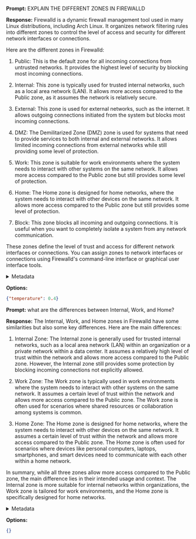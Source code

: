 **Prompt:**
EXPLAIN THE DIFFERENT ZONES IN FIREWALLD


**Response:**
Firewalld is a dynamic firewall management tool used in many Linux distributions, including Arch Linux. It organizes network filtering rules into different zones to control the level of access and security for different network interfaces or connections.

Here are the different zones in Firewalld:

1. Public: This is the default zone for all incoming connections from untrusted networks. It provides the highest level of security by blocking most incoming connections.

2. Internal: This zone is typically used for trusted internal networks, such as a local area network (LAN). It allows more access compared to the Public zone, as it assumes the network is relatively secure.

3. External: This zone is used for external networks, such as the internet. It allows outgoing connections initiated from the system but blocks most incoming connections.

4. DMZ: The Demilitarized Zone (DMZ) zone is used for systems that need to provide services to both internal and external networks. It allows limited incoming connections from external networks while still providing some level of protection.

5. Work: This zone is suitable for work environments where the system needs to interact with other systems on the same network. It allows more access compared to the Public zone but still provides some level of protection.

6. Home: The Home zone is designed for home networks, where the system needs to interact with other devices on the same network. It allows more access compared to the Public zone but still provides some level of protection.

7. Block: This zone blocks all incoming and outgoing connections. It is useful when you want to completely isolate a system from any network communication.

These zones define the level of trust and access for different network interfaces or connections. You can assign zones to network interfaces or connections using Firewalld's command-line interface or graphical user interface tools.

<details><summary>Metadata</summary>

- Duration: 35187 ms
- Datetime: 2023-10-15T18:15:58.117176
- Model: gpt-3.5-turbo-0613

</details>

**Options:**
```json
{"temperature": 0.4}
```

**Prompt:**
what are the differences between Internal, Work, and Home?

**Response:**
The Internal, Work, and Home zones in Firewalld have some similarities but also some key differences. Here are the main differences:

1. Internal Zone: The Internal zone is generally used for trusted internal networks, such as a local area network (LAN) within an organization or a private network within a data center. It assumes a relatively high level of trust within the network and allows more access compared to the Public zone. However, the Internal zone still provides some protection by blocking incoming connections not explicitly allowed.

2. Work Zone: The Work zone is typically used in work environments where the system needs to interact with other systems on the same network. It assumes a certain level of trust within the network and allows more access compared to the Public zone. The Work zone is often used for scenarios where shared resources or collaboration among systems is common.

3. Home Zone: The Home zone is designed for home networks, where the system needs to interact with other devices on the same network. It assumes a certain level of trust within the network and allows more access compared to the Public zone. The Home zone is often used for scenarios where devices like personal computers, laptops, smartphones, and smart devices need to communicate with each other within a home network.

In summary, while all three zones allow more access compared to the Public zone, the main difference lies in their intended usage and context. The Internal zone is more suitable for internal networks within organizations, the Work zone is tailored for work environments, and the Home zone is specifically designed for home networks.

<details><summary>Metadata</summary>

- Duration: 30992 ms
- Datetime: 2023-10-15T18:17:17.178753
- Model: gpt-3.5-turbo-0613

</details>

**Options:**
```json
{}
```

